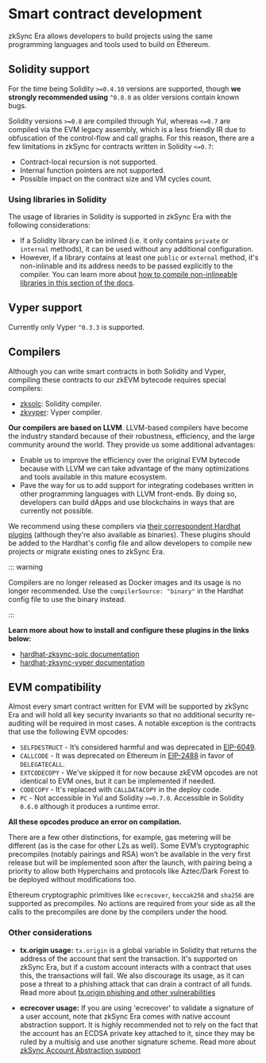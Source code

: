 # Smart contract development

zkSync Era allows developers to build projects using the same programming languages and tools used to build on Ethereum.


## Solidity support

For the time being Solidity `>=0.4.10` versions are supported, though **we strongly recommended using** `^0.8.0` as older versions contain known bugs.

Solidity versions `>=0.8` are compiled through Yul, whereas `<=0.7` are compiled via the EVM legacy assembly, which is a less friendly IR due to obfuscation of the control-flow and call graphs. For this reason, there are a few limitations in zkSync for contracts written in Solidity `<=0.7`:

- Contract-local recursion is not supported.
- Internal function pointers are not supported.
- Possible impact on the contract size and VM cycles count.

### Using libraries in Solidity

The usage of libraries in Solidity is supported in zkSync Era with the following considerations:

- If a Solidity library can be inlined (i.e. it only contains `private` or `internal` methods), it can be used without any additional configuration.
- However, if a library contains at least one `public` or `external` method, it's non-inlinable and its address needs to be passed explicitly to the compiler. You can learn more about [how to compile non-inlineable libraries in this section of the docs](../../../api/hardhat/compiling-libraries.md).

## Vyper support

Currently only Vyper `^0.3.3` is supported.

## Compilers

Although you can write smart contracts in both Solidity and Vyper, compiling these contracts to our zkEVM bytecode requires special compilers:

- [zksolc](https://github.com/matter-labs/zksolc-bin): Solidity compiler.
- [zkvyper](https://github.com/matter-labs/zkvyper-bin): Vyper compiler.

**Our compilers are based on LLVM**. LLVM-based compilers have become the industry standard because of their robustness, efficiency, and the large community around the world. They provide us some additional advantages:

- Enable us to improve the efficiency over the original EVM bytecode because with LLVM we can take advantage of the many optimizations and tools available in this mature ecosystem.
- Pave the way for us to add support for integrating codebases written in other programming languages with LLVM front-ends. By doing so, developers can build dApps and use blockchains in ways that are currently not possible.

We recommend using these compilers via [their correspondent Hardhat plugins](../../../api/hardhat/plugins.md) (although they're also available as binaries). These plugins should be added to the Hardhat's config file and allow developers to compile new projects or migrate existing ones to zkSync Era.

::: warning

Compilers are no longer released as Docker images and its usage is no longer recommended. Use the `compilerSource: "binary"` in the Hardhat config file to use the binary instead.

:::

**Learn more about how to install and configure these plugins in the links below:**

- [hardhat-zksync-solc documentation](../../../api/hardhat/hardhat-zksync-solc.md)
- [hardhat-zksync-vyper documentation](../../../api/hardhat/hardhat-zksync-vyper.md)

## EVM compatibility

Almost every smart contract written for EVM will be supported by zkSync Era and will hold all key security invariants so that no additional security re-auditing will be required in most cases. A notable exception is the contracts that use the following EVM opcodes:

- `SELFDESTRUCT` - It’s considered harmful and was deprecated in [EIP-6049](https://eips.ethereum.org/EIPS/eip-6049).
- `CALLCODE` - It was deprecated on Ethereum in [EIP-2488](https://eips.ethereum.org/EIPS/eip-2488) in favor of `DELEGATECALL`.
- `EXTCODECOPY` - We've skipped it for now because zkEVM opcodes are not identical to EVM ones, but it can be implemented if needed.
- `CODECOPY` - It's replaced with `CALLDATACOPY` in the deploy code.
- `PC` - Not accessible in Yul and Solidity `>=0.7.0`. Accessible in Solidity `0.6.0` although it produces a runtime error.

**All these opcodes produce an error on compilation.**

There are a few other distinctions, for example, gas metering will be different (as is the case for other L2s as well). Some EVM’s cryptographic precompiles (notably pairings and RSA) won’t be available in the very first release but will be implemented soon after the launch, with pairing being a priority to allow both Hyperchains and protocols like Aztec/Dark Forest to be deployed without modifications too.

Ethereum cryptographic primitives like `ecrecover`, `keccak256` and `sha256` are supported as precompiles. No actions are required from your side as all the calls to the precompiles are done by the compilers under the hood.

### Other considerations

- **tx.origin usage:** `tx.origin` is a global variable in Solidity that returns the address of the account that sent the transaction. It's supported on zkSync Era, but if a custom account interacts with a contract that uses this, the transactions will fail. We also discourage its usage, as it can pose a threat to a phishing attack that can drain a contract of all funds. Read more about [tx.origin phishing and other vulnerabilities](https://hackernoon.com/hacking-solidity-contracts-using-txorigin-for-authorization-are-vulnerable-to-phishing)

- **ecrecover usage:** If you are using 'ecrecover' to validate a signature of a user account, note that zkSync Era comes with native account abstraction support. It is highly recommended not to rely on the fact that the account has an ECDSA private key attached to it, since they may be ruled by a multisig and use another signature scheme. Read more about [zkSync Account Abstraction support](../../developer-guides/aa.md)